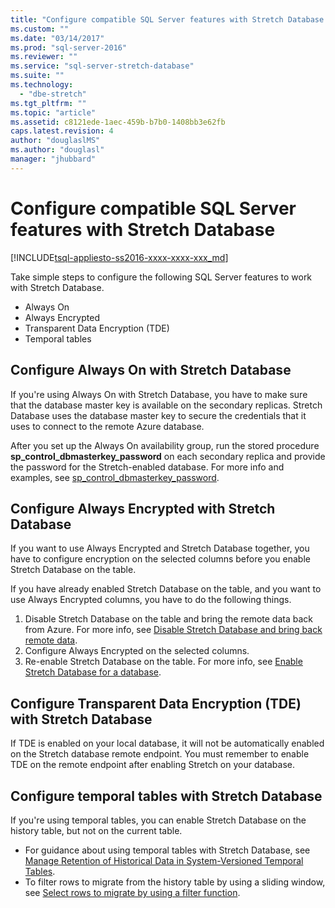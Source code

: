 ```yaml
---
title: "Configure compatible SQL Server features with Stretch Database | Microsoft Docs"
ms.custom: ""
ms.date: "03/14/2017"
ms.prod: "sql-server-2016"
ms.reviewer: ""
ms.service: "sql-server-stretch-database"
ms.suite: ""
ms.technology: 
  - "dbe-stretch"
ms.tgt_pltfrm: ""
ms.topic: "article"
ms.assetid: c8121ede-1aec-459b-b7b0-1408bb3e62fb
caps.latest.revision: 4
author: "douglaslMS"
ms.author: "douglasl"
manager: "jhubbard"
---
```

# Configure compatible SQL Server features with Stretch Database
[!INCLUDE[tsql-appliesto-ss2016-xxxx-xxxx-xxx_md](../../includes/tsql-appliesto-ss2016-xxxx-xxxx-xxx-md.md)]

Take simple steps to configure the following SQL Server features to work with Stretch Database.
-   Always On
-   Always Encrypted
-   Transparent Data Encryption (TDE)
-   Temporal tables

## Configure Always On with Stretch Database
If you're using Always On with Stretch Database, you have to make sure that the database master key is available on the secondary replicas. Stretch Database uses the database master key to secure the credentials that it uses to connect to the remote Azure database.

After you set up the Always On availability group, run the stored procedure **sp_control_dbmasterkey_password** on each secondary replica and provide the password for the Stretch-enabled database. For more info and examples, see [sp_control_dbmasterkey_password](../../relational-databases/system-stored-procedures/sp-control-dbmasterkey-password-transact-sql.md). 

## Configure Always Encrypted with Stretch Database
If you want to use Always Encrypted and Stretch Database together, you have to configure encryption on the selected columns before you enable Stretch Database on the table.

If you have already enabled Stretch Database on the table, and you want to use Always Encrypted columns, you have to do the following things.
1.   Disable Stretch Database on the table and bring the remote data back from Azure. For more info, see [Disable Stretch Database and bring back remote data](../../sql-server/stretch-database/disable-stretch-database-and-bring-back-remote-data.md).
2.   Configure Always Encrypted on the selected columns.
3. Re-enable Stretch Database on the table. For more info, see [Enable Stretch Database for a database](../../sql-server/stretch-database/enable-stretch-database-for-a-table.md).

## Configure Transparent Data Encryption (TDE) with Stretch Database

If TDE is enabled on your local database, it will not be automatically enabled on the Stretch database remote endpoint. You must remember to enable TDE on the remote endpoint after enabling Stretch on your database.

## Configure temporal tables with Stretch Database
If you're using temporal tables, you can enable Stretch Database on the history table, but not on the current table.
-   For guidance about using temporal tables with Stretch Database, see [Manage Retention of Historical Data in System-Versioned Temporal Tables](../../relational-databases/tables/manage-retention-of-historical-data-in-system-versioned-temporal-tables.md).
-   To filter rows to migrate from the history table by using a sliding window, see [Select rows to migrate by using a filter function](../../sql-server/stretch-database/select-rows-to-migrate-by-using-a-filter-function-stretch-database.md).